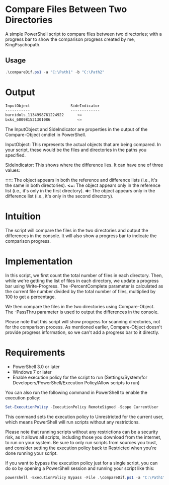 # Compare Files Between Two Directories

A simple PowerShell script to compare files between two directories; with a progress bar to show the comparison progress created by me, KingPsychopath.

## Usage

```powershell
.\compareDif.ps1 -a "C:\Path1" -b "C:\Path2"
```

# Output

```powershell
InputObject                  SideIndicator
-----------                  -------------
burnidols_1134998761224922      <=
bxks_600981521301086            <=
```

The InputObject and SideIndicator are properties in the output of the Compare-Object cmdlet in PowerShell.

InputObject: This represents the actual objects that are being compared. In your script, these would be the files and directories in the paths you specified.

SideIndicator: This shows where the difference lies. It can have one of three values:

**==:** The object appears in both the reference and difference lists (i.e., it's the same in both directories).
**<=:** The object appears only in the reference list (i.e., it's only in the first directory).
**=>:** The object appears only in the difference list (i.e., it's only in the second directory).

# Intuition
The script will compare the files in the two directories and output the differences in the console. It will also show a progress bar to indicate the comparison progress.


# Implementation

In this script, we first count the total number of files in each directory. Then, while we're getting the list of files in each directory, we update a progress bar using Write-Progress. The -PercentComplete parameter is calculated as the current file number divided by the total number of files, multiplied by 100 to get a percentage.

We then compare the files in the two directories using Compare-Object. The -PassThru parameter is used to output the differences in the console.

Please note that this script will show progress for scanning directories, not for the comparison process. As mentioned earlier, Compare-Object doesn't provide progress information, so we can't add a progress bar to it directly.

# Requirements

- PowerShell 3.0 or later
- Windows 7 or later
- Enable execution policy for the script to run (Settings/System/for Developers/PowerShell/Execution Policy/Allow scripts to run)

You can also run the following command in PowerShell to enable the execution policy:

```powershell
Set-ExecutionPolicy -ExecutionPolicy RemoteSigned -Scope CurrentUser
```

This command sets the execution policy to Unrestricted for the current user, which means PowerShell will run scripts without any restrictions.

Please note that running scripts without any restrictions can be a security risk, as it allows all scripts, including those you download from the internet, to run on your system. Be sure to only run scripts from sources you trust, and consider setting the execution policy back to Restricted when you're done running your script.

If you want to bypass the execution policy just for a single script, you can do so by opening a PowerShell session and running your script like this:

```powershell
powershell -ExecutionPolicy Bypass -File .\compareDif.ps1 -a "C:\Path1" -b "C:\Path2"
```


